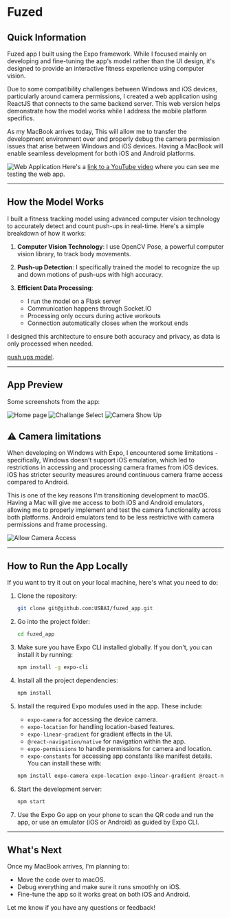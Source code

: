 # Fuzed

## Quick Information
Fuzed app I built using the Expo framework. While I focused mainly on developing and fine-tuning the app's model rather than the UI design, it's designed to provide an interactive fitness experience using computer vision.

Due to some compatibility challenges between Windows and iOS devices, particularly around camera permissions, I created a web application using ReactJS that connects to the same backend server. This web version helps demonstrate how the model works while I address the mobile platform specifics.

As my MacBook arrives today, This will allow me to transfer the development environment over and properly debug the camera permission issues that arise between Windows and iOS devices. Having a MacBook will enable seamless development for both iOS and Android platforms.


![Web Application](./assets/macbook-smooth-lid-drop.png)
Here's a [link to a YouTube video](https://youtu.be/YobP0VaoBE0?si=mjDVPXSZxf_thlnL) where you can see me testing the web app.

---

## How the Model Works

I built a fitness tracking model using advanced computer vision technology to accurately detect and count push-ups in real-time. Here's a simple breakdown of how it works:

1. **Computer Vision Technology**: I use OpenCV Pose, a powerful computer vision library, to track body movements.

2. **Push-up Detection**: I specifically trained the model to recognize the up and down motions of push-ups with high accuracy.

3. **Efficient Data Processing**: 
   - I run the model on a Flask server
   - Communication happens through Socket.IO
   - Processing only occurs during active workouts
   - Connection automatically closes when the workout ends

I designed this architecture to ensure both accuracy and privacy, as data is only processed when needed.

[push ups model](https://github.com/USBAI/fuzed_app/blob/main/fuzed_model/).

---

## App Preview
Some screenshots from the app:

![Home page](./assets/iphone-spin-freeze-tme.png)
![Challange Select](./assets/iphone-15-still%20(1).png)
![Camera Show Up](./assets/iphone-15-still.png)

## ⚠️ Camera limitations

When developing on Windows with Expo, I encountered some limitations - specifically, Windows doesn't support iOS emulation, which led to restrictions in accessing and processing camera frames from iOS devices. iOS has stricter security measures around continuous camera frame access compared to Android.

This is one of the key reasons I'm transitioning development to macOS. Having a Mac will give me access to both iOS and Android emulators, allowing me to properly implement and test the camera functionality across both platforms. Android emulators tend to be less restrictive with camera permissions and frame processing.

![Allow Camera Access](./assets/iphone-coin-spin.png)

---

## How to Run the App Locally
If you want to try it out on your local machine, here's what you need to do:

1. Clone the repository:
   ```bash
   git clone git@github.com:USBAI/fuzed_app.git
   ```

2. Go into the project folder:
   ```bash
   cd fuzed_app
   ```

3. Make sure you have Expo CLI installed globally. If you don't, you can install it by running:
   ```bash
   npm install -g expo-cli
   ```

4. Install all the project dependencies:
   ```bash
   npm install
   ```

5. Install the required Expo modules used in the app. These include:
   - `expo-camera` for accessing the device camera.
   - `expo-location` for handling location-based features.
   - `expo-linear-gradient` for gradient effects in the UI.
   - `@react-navigation/native` for navigation within the app.
   - `expo-permissions` to handle permissions for camera and location.
   - `expo-constants` for accessing app constants like manifest details.
   You can install these with:
   ```bash
   npm install expo-camera expo-location expo-linear-gradient @react-navigation/native expo-permissions expo-constants
   ```

6. Start the development server:
   ```bash
   npm start
   ```

7. Use the Expo Go app on your phone to scan the QR code and run the app, or use an emulator (iOS or Android) as guided by Expo CLI.

---

## What's Next
Once my MacBook arrives, I'm planning to:
- Move the code over to macOS.
- Debug everything and make sure it runs smoothly on iOS.
- Fine-tune the app so it works great on both iOS and Android.

Let me know if you have any questions or feedback!
